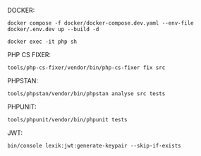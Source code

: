 DOCKER:
````
docker compose -f docker/docker-compose.dev.yaml --env-file docker/.env.dev up --build -d 
````
````
docker exec -it php sh
````
PHP CS FIXER:
````
tools/php-cs-fixer/vendor/bin/php-cs-fixer fix src
````
PHPSTAN:
````
tools/phpstan/vendor/bin/phpstan analyse src tests
````
PHPUNIT:
````
tools/phpunit/vendor/bin/phpunit tests
````
JWT:
````
bin/console lexik:jwt:generate-keypair --skip-if-exists
````
